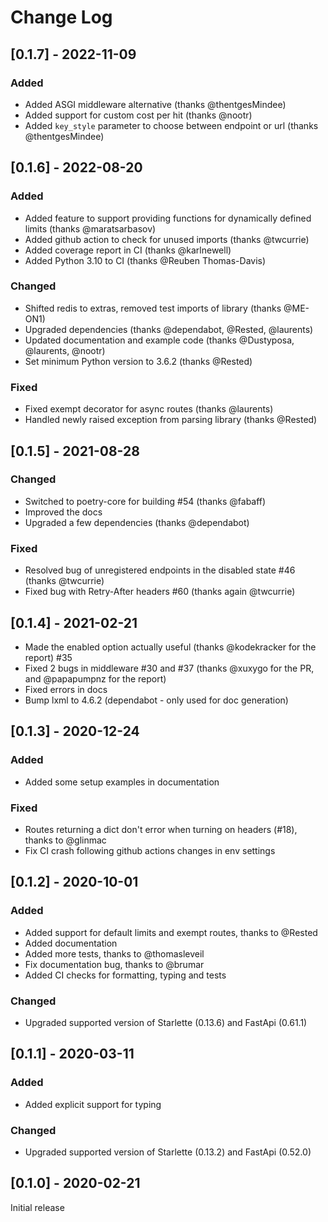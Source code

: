 # Change Log

## [0.1.7] - 2022-11-09

### Added

- Added ASGI middleware alternative (thanks @thentgesMindee)
- Added support for custom cost per hit (thanks @nootr)
- Added `key_style` parameter to choose between endpoint or url (thanks @thentgesMindee)

## [0.1.6] - 2022-08-20

### Added
- Added feature to support providing functions for dynamically defined limits (thanks @maratsarbasov)
- Added github action to check for unused imports (thanks @twcurrie)
- Added coverage report in CI (thanks @karlnewell)
- Added Python 3.10 to CI (thanks @Reuben Thomas-Davis)

### Changed
- Shifted redis to extras, removed test imports of library (thanks @ME-ON1)
- Upgraded dependencies (thanks @dependabot, @Rested, @laurents)
- Updated documentation and example code (thanks @Dustyposa, @laurents, @nootr)
- Set minimum Python version to 3.6.2 (thanks @Rested)

### Fixed
- Fixed exempt decorator for async routes (thanks @laurents)
- Handled newly raised exception from parsing library (thanks @Rested)

## [0.1.5] - 2021-08-28

### Changed

- Switched to poetry-core for building #54 (thanks @fabaff)
- Improved the docs
- Upgraded a few dependencies (thanks @dependabot)

### Fixed

- Resolved bug of unregistered endpoints in the disabled state #46 (thanks @twcurrie)
- Fixed bug with Retry-After headers #60 (thanks again @twcurrie)


## [0.1.4] - 2021-02-21

- Made the enabled option actually useful (thanks @kodekracker for the report) #35
- Fixed 2 bugs in middleware #30 and #37 (thanks @xuxygo for the PR, and @papapumpnz for the report)
- Fixed errors in docs
- Bump lxml to 4.6.2 (dependabot - only used for doc generation)

## [0.1.3] - 2020-12-24

### Added

- Added some setup examples in documentation

### Fixed

- Routes returning a dict don't error when turning on headers (#18), thanks to @glinmac
- Fix CI crash following github actions changes in env settings

## [0.1.2] - 2020-10-01

### Added

- Added support for default limits and exempt routes, thanks to @Rested
- Added documentation
- Added more tests, thanks to @thomasleveil
- Fix documentation bug, thanks to @brumar
- Added CI checks for formatting, typing and tests

### Changed

- Upgraded supported version of Starlette (0.13.6) and FastApi (0.61.1)

## [0.1.1] - 2020-03-11

### Added

- Added explicit support for typing

### Changed

- Upgraded supported version of Starlette (0.13.2) and FastApi (0.52.0)

## [0.1.0] - 2020-02-21

Initial release
